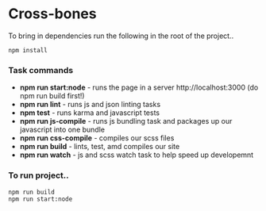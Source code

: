 # Cross-bones

To bring in dependencies run the following in the root of the project..
```
npm install
```

### Task commands
* **npm run start:node** - runs the page in a server http://localhost:3000 (do npm run build first!)
* **npm run lint** - runs js and json linting tasks
* **npm test** - runs karma and javascript tests
* **npm run js-compile** - runs js bundling task and packages up our javascript into one bundle
* **npm run css-compile** - compiles our scss files
* **npm run build** - lints, test, amd compiles our site
* **npm run watch** - js and scss watch task to help speed up developemnt

### To run project..

```
npm run build
npm run start:node
```

